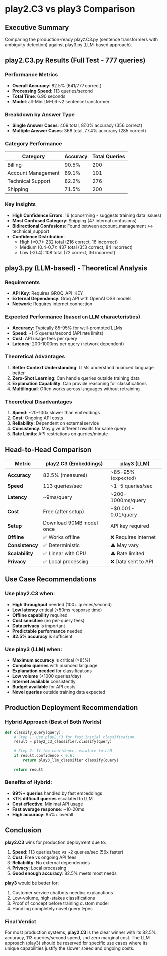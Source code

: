 # play2.C3 vs play3 Comparison

## Executive Summary

Comparing the production-ready play2.C3.py (sentence transformers with ambiguity detection) against play3.py (LLM-based approach).

## play2.C3.py Results (Full Test - 777 queries)

### Performance Metrics
- **Overall Accuracy**: 82.5% (641/777 correct)
- **Processing Speed**: 113 queries/second
- **Total Time**: 6.90 seconds
- **Model**: all-MiniLM-L6-v2 sentence transformer

### Breakdown by Answer Type
- **Single Answer Cases**: 409 total, 87.0% accuracy (356 correct)
- **Multiple Answer Cases**: 368 total, 77.4% accuracy (285 correct)

### Category Performance
| Category | Accuracy | Total Queries |
|----------|----------|---------------|
| Billing | 90.5% | 200 |
| Account Management | 89.1% | 101 |
| Technical Support | 82.2% | 276 |
| Shipping | 71.5% | 200 |

### Key Insights
- **High Confidence Errors**: 16 (concerning - suggests training data issues)
- **Most Confused Category**: Shipping (47 internal confusions)
- **Bidirectional Confusions**: Found between account_management ↔ technical_support
- **Confidence Distribution**:
  - High (≥0.7): 232 total (216 correct, 16 incorrect)
  - Medium (0.4-0.7): 437 total (353 correct, 84 incorrect)
  - Low (<0.4): 108 total (72 correct, 36 incorrect)

## play3.py (LLM-based) - Theoretical Analysis

### Requirements
- **API Key**: Requires GROQ_API_KEY
- **External Dependency**: Groq API with OpenAI OSS models
- **Network**: Requires internet connection

### Expected Performance (based on LLM characteristics)
- **Accuracy**: Typically 85-95% for well-prompted LLMs
- **Speed**: ~1-5 queries/second (API rate limits)
- **Cost**: API usage fees per query
- **Latency**: 200-1000ms per query (network dependent)

### Theoretical Advantages
1. **Better Context Understanding**: LLMs understand nuanced language better
2. **Zero-Shot Learning**: Can handle queries outside training data
3. **Explanation Capability**: Can provide reasoning for classifications
4. **Multilingual**: Often works across languages without retraining

### Theoretical Disadvantages
1. **Speed**: ~20-100x slower than embeddings
2. **Cost**: Ongoing API costs
3. **Reliability**: Dependent on external service
4. **Consistency**: May give different results for same query
5. **Rate Limits**: API restrictions on queries/minute

## Head-to-Head Comparison

| Metric | play2.C3 (Embeddings) | play3 (LLM) |
|--------|----------------------|-------------|
| **Accuracy** | 82.5% (measured) | ~85-95% (expected) |
| **Speed** | 113 queries/sec | ~1-5 queries/sec |
| **Latency** | ~9ms/query | ~200-1000ms/query |
| **Cost** | Free (after setup) | ~$0.001-0.01/query |
| **Setup** | Download 90MB model once | API key required |
| **Offline** | ✅ Works offline | ❌ Requires internet |
| **Consistency** | ✅ Deterministic | ⚠️ May vary |
| **Scalability** | ✅ Linear with CPU | ⚠️ Rate limited |
| **Privacy** | ✅ Local processing | ❌ Data sent to API |

## Use Case Recommendations

### Use play2.C3 when:
- **High throughput** needed (100+ queries/second)
- **Low latency** critical (<50ms response time)
- **Offline capability** required
- **Cost sensitive** (no per-query fees)
- **Data privacy** is important
- **Predictable performance** needed
- **82.5% accuracy** is sufficient

### Use play3 (LLM) when:
- **Maximum accuracy** is critical (>85%)
- **Complex queries** with nuanced language
- **Explanation needed** for classifications
- **Low volume** (<1000 queries/day)
- **Internet available** consistently
- **Budget available** for API costs
- **Novel queries** outside training data expected

## Production Deployment Recommendation

### Hybrid Approach (Best of Both Worlds)
```python
def classify_query(query):
    # Step 1: Use play2.C3 for fast initial classification
    result = play2_c3_classifier.classify(query)
    
    # Step 2: If low confidence, escalate to LLM
    if result.confidence < 0.6:
        return play3_llm_classifier.classify(query)
    
    return result
```

### Benefits of Hybrid:
- **99%+ queries** handled by fast embeddings
- **<1% difficult queries** escalated to LLM
- **Cost effective**: Minimal API usage
- **Fast average response**: ~10-20ms
- **High accuracy**: 85%+ overall

## Conclusion

**play2.C3** wins for production deployment due to:
1. **Speed**: 113 queries/sec vs ~2 queries/sec (56x faster)
2. **Cost**: Free vs ongoing API fees
3. **Reliability**: No external dependencies
4. **Privacy**: Local processing
5. **Good enough accuracy**: 82.5% meets most needs

**play3** would be better for:
1. Customer service chatbots needing explanations
2. Low-volume, high-stakes classifications
3. Proof of concept before training custom model
4. Handling completely novel query types

### Final Verdict
For most production systems, **play2.C3** is the clear winner with its 82.5% accuracy, 113 queries/second speed, and zero marginal cost. The LLM approach (play3) should be reserved for specific use cases where its unique capabilities justify the slower speed and ongoing costs.